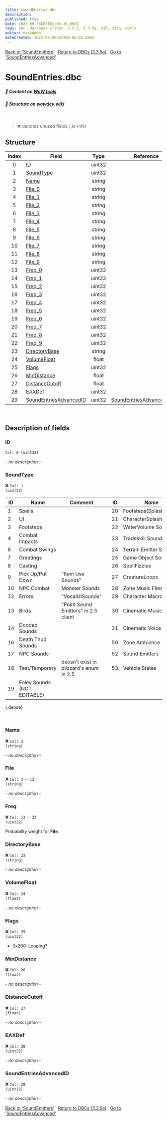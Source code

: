 ```yaml
---
title: SoundEntries.dbc
description:
published: true
date: 2023-09-30CEST01:03:36.000Z
tags: dbc, database client, 3.3.5, 3.3.5a, 335, 335a, wotlk
editor: markdown
dateCreated: 2023-08-09CEST00:06:01.000Z
---
```

<a href="https://trinitycore.info/files/DBC/335/soundemitters" class="mt-5 v-btn v-btn--depressed v-btn--flat v-btn--outlined theme--light v-size--default darkblue--text text--lighten-3"><span class="v-btn__content"><i aria-hidden="true" class="v-icon notranslate v-icon--left mdi mdi-arrow-left theme--light"></i><span>Back to 'SoundEmitters'</span></span></a>&nbsp;&nbsp;&nbsp;<a href="https://trinitycore.info/files/DBC/335/home" class="mt-5 v-btn v-btn--depressed v-btn--flat v-btn--outlined theme--light v-size--default darkblue--text text--lighten-3"><span class="v-btn__content"><i aria-hidden="true" class="v-icon notranslate v-icon--left mdi mdi-home-outline theme--light"></i><span>Return to DBCs (3.3.5a)</span></span></a>&nbsp;&nbsp;&nbsp;<a href="https://trinitycore.info/files/DBC/335/soundentriesadvanced" class="mt-5 v-btn v-btn--depressed v-btn--flat v-btn--outlined theme--light v-size--default darkblue--text text--lighten-3"><span class="v-btn__content"><span>Go to 'SoundEntriesAdvanced'</span><i aria-hidden="true" class="v-icon notranslate v-icon--right mdi mdi-arrow-right theme--light"></i></span></a>

# SoundEntries.dbc
##### :open_book: Content on [WoW.tools](https://wow.tools/dbc/?dbc=soundentries&build=3.3.5.12340)
##### :pencil: Structure on [wowdev.wiki](https://wowdev.wiki/DB/SoundEntries)
&nbsp;

> :x: denotes unused fields
{.is-info}


## Structure

| Index | Field | Type | Reference |
| :---: | --- | :---: | --- |
| 0 | [ID](#id) | uint32 |  |
| 1 | [SoundType](#soundtype) | uint32 |  |
| 2 | [Name](#name) | string |  |
| 3 | [File_0](#file) | string |  |
| 4 | [File_1](#file) | string |  |
| 5 | [File_2](#file) | string |  |
| 6 | [File_3](#file) | string |  |
| 7 | [File_4](#file) | string |  |
| 8 | [File_5](#file) | string |  |
| 9 | [File_6](#file) | string |  |
| 10 | [File_7](#file) | string |  |
| 11 | [File_8](#file) | string |  |
| 12 | [File_9](#file) | string |  |
| 13 | [Freq_0](#freq) | uint32 |  |
| 14 | [Freq_1](#freq) | uint32 |  |
| 15 | [Freq_2](#freq) | uint32 |  |
| 16 | [Freq_3](#freq) | uint32 |  |
| 17 | [Freq_4](#freq) | uint32 |  |
| 18 | [Freq_5](#freq) | uint32 |  |
| 19 | [Freq_6](#freq) | uint32 |  |
| 20 | [Freq_7](#freq) | uint32 |  |
| 21 | [Freq_8](#freq) | uint32 |  |
| 22 | [Freq_9](#freq) | uint32 |  |
| 23 | [DirectoryBase](#directorybase) | string |  |
| 24 | [VolumeFloat](#volumefloat) | float |  |
| 25 | [Flags](#flags) | uint32 |  |
| 26 | [MinDistance](#mindistance) | float |  |
| 27 | [DistanceCutoff](#distancecutoff) | float |  |
| 28 | [EAXDef](#eaxdef) | uint32 |  |
| 29 | [SoundEntriesAdvancedID](#soundentriesadvancedid) | uint32 | [SoundEntriesAdvanced.dbc/0](/files/DBC/335/soundentriesadvanced#id) |
&nbsp;
## Description of fields

### ID
<code>Col: 0 (uint32)</code>

*- no description -*
&nbsp;

### SoundType
:x: <code>Col: 1 (uint32)</code>

| ID | Name | Comment |  | ID | Name | Comment
|----|------|---------|--|----|------|---------
| 1 | Spells |  | | 20 | Footsteps(Splashes) |  |
| 2 | UI |  | | 21 | CharacterSplashSounds |  |
| 3 | Footsteps |  | | 22 | WaterVolume Sounds |  |
| 4 | Combat Impacts |  | | 23 | Tradeskill Sounds |  |
| 6 | Combat Swings |  | | 24 | Terrain Emitter Sounds |  |
| 7 | Greetings |  | | 25 | Game Object Sounds |  |
| 8 | Casting |  | | 26 | SpellFizzles |  |
| 9 | Pick Up/Put Down | "Item Use Sounds" | | 27 | CreatureLoops |  |
| 10 | NPC Combat | Monster Sounds | | 28 | Zone Music Files |  |
| 12 | Errors | "VocalUISounds" | | 29 | Character Macro Lines | emotes |
| 13 | Birds | "Point Sound Emitters" in 2.5 client | | 30 | Cinematic Music |  |
| 14 | Doodad Sounds |  | | 31 | Cinematic Voice |  |
| 16 | Death Thud Sounds |  | | 50 | Zone Ambience |  |
| 17 | NPC Sounds |  | | 52 | Sound Emitters |  |
| 18 | Test/Temporary | deosn't exist in blizzard's enum in 2.5 | | 53 | Vehicle States |
| 19 | Foley Sounds (NOT EDITABLE) |  |  |  |  |
{.dense}

&nbsp;

### Name
:x: <code>Col: 2 (string)</code>

*- no description -*
&nbsp;

### File
:x: <code>Col: 3 &ndash; 12 (string)</code>

*- no description -*
&nbsp;

### Freq
:x: <code>Col: 13 &ndash; 22 (uint32)</code>

Probability weight for **File**.
&nbsp;

### DirectoryBase
:x: <code>Col: 23 (string)</code>

*- no description -*
&nbsp;

### VolumeFloat
:x: <code>Col: 24 (float)</code>

*- no description -*
&nbsp;

### Flags
:x: <code>Col: 25 (uint32)</code>

* 0x200: Looping?
&nbsp;

### MinDistance
:x: <code>Col: 26 (float)</code>

*- no description -*
&nbsp;

### DistanceCutoff
:x: <code>Col: 27 (float)</code>

*- no description -*
&nbsp;

### EAXDef
:x: <code>Col: 28 (uint32)</code>

*- no description -*
&nbsp;

### SoundEntriesAdvancedID
:x: <code>Col: 29 (uint32)</code>

*- no description -*
&nbsp;

<a href="https://trinitycore.info/files/DBC/335/soundemitters" class="mt-5 v-btn v-btn--depressed v-btn--flat v-btn--outlined theme--light v-size--default darkblue--text text--lighten-3"><span class="v-btn__content"><i aria-hidden="true" class="v-icon notranslate v-icon--left mdi mdi-arrow-left theme--light"></i><span>Back to 'SoundEmitters'</span></span></a>&nbsp;&nbsp;&nbsp;<a href="https://trinitycore.info/files/DBC/335/home" class="mt-5 v-btn v-btn--depressed v-btn--flat v-btn--outlined theme--light v-size--default darkblue--text text--lighten-3"><span class="v-btn__content"><i aria-hidden="true" class="v-icon notranslate v-icon--left mdi mdi-home-outline theme--light"></i><span>Return to DBCs (3.3.5a)</span></span></a>&nbsp;&nbsp;&nbsp;<a href="https://trinitycore.info/files/DBC/335/soundentriesadvanced" class="mt-5 v-btn v-btn--depressed v-btn--flat v-btn--outlined theme--light v-size--default darkblue--text text--lighten-3"><span class="v-btn__content"><span>Go to 'SoundEntriesAdvanced'</span><i aria-hidden="true" class="v-icon notranslate v-icon--right mdi mdi-arrow-right theme--light"></i></span></a>
